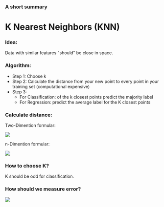 ### A short summary

# K Nearest Neighbors (KNN)

### Idea: 
Data with similar features "should" be close in space.

### Algorithm:
* Step 1: Choose k
* Step 2: Calculate the distance from your new point to every point in your training set (computational expensive)
* Step 3:
    - For Classification: of the k closest points predict the majority label
    - For Regression: predict the average label for the K closest points

### Calculate distance:

Two-Dimention formular:

<img src="http://chart.googleapis.com/chart?cht=tx&chl= d(p, q) = \sqrt {(p_1-q_1)^2+(p_2-q_2)^2}" style="border:none;">


n-Dimention formular:

<img src="http://chart.googleapis.com/chart?cht=tx&chl=d(p, q) = \sqrt {(p_1-q_1)^2+(p_2-q_2)^2+...+(p_n-q_n)^2}=\sqrt {\sum \limits_{i=1}^{n}(p_i-q_i)^2}" style="border:none;">


### How to choose K?
K should be odd for classification.

### How should we measure error?

<img src="http://chart.googleapis.com/chart?cht=tx&chl=E = \frac {1}{M} \sum \limits_{i=1}^{M} \left(y_i \ne \hat {y_i} \right)" style="border:none;">


